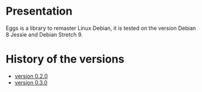 # Presentation
Eggs is a library to remaster Linux Debian, it is tested on the version Debian 8 Jessie and Debian Stretch 9.

# History of the versions
* [version 0.2.0](documents/v020.md)
* [version 0.3.0](documents/v030.md)
